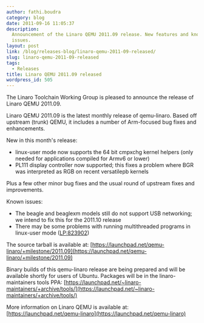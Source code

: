 ```yaml
---
author: fathi.boudra
category: blog
date: 2011-09-16 11:05:37
description:
  Announcement of the Linaro QEMU 2011.09 release. New features and known
  issues.
layout: post
link: /blog/releases-blog/linaro-qemu-2011-09-released/
slug: linaro-qemu-2011-09-released
tags:
  - Releases
title: Linaro QEMU 2011.09 released
wordpress_id: 505
---
```


The Linaro Toolchain Working Group is pleased to announce the release of Linaro QEMU 2011.09.

Linaro QEMU 2011.09 is the latest monthly release of qemu-linaro. Based off upstream (trunk) QEMU, it includes a number of Arm-focused bug fixes and enhancements.

New in this month's release:

- linux-user mode now supports the 64 bit cmpxchg kernel helpers (only needed for applications compiled for Armv6 or lower)
- PL111 display controller now supported; this fixes a problem where BGR was interpreted as RGB on recent versatilepb kernels

Plus a few other minor bug fixes and the usual round of upstream fixes and improvements.

Known issues:

- The beagle and beaglexm models still do not support USB networking; we intend to fix this for the 2011.10 release
- There may be some problems with running multithreaded programs in linux-user mode ([LP:823902](http://bugs.launchpad.net/bugs/823902))

The source tarball is available at:
[https://launchpad.net/qemu-linaro/+milestone/2011.09](https://launchpad.net/qemu-linaro/+milestone/2011.09)

Binary builds of this qemu-linaro release are being prepared and will be available shortly for users of Ubuntu. Packages will be in the linaro-maintainers tools PPA:
[https://launchpad.net/~linaro-maintainers/+archive/tools/](https://launchpad.net/~linaro-maintainers/+archive/tools/)

More information on Linaro QEMU is available at:
[https://launchpad.net/qemu-linaro](https://launchpad.net/qemu-linaro)
